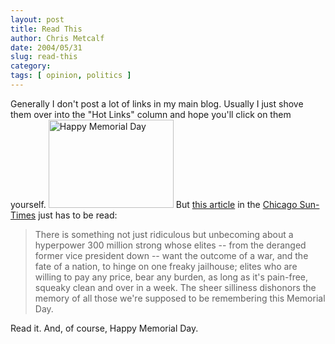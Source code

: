 ```yaml
---
layout: post
title: Read This
author: Chris Metcalf
date: 2004/05/31
slug: read-this
category: 
tags: [ opinion, politics ]
---
```


Generally I don't post a lot of links in my main blog. Usually I just shove them over into the "Hot Links" column and hope you'll click on them yourself.
<img src="/uploads/american-flag_01.gif" class="wrapped" alt="Happy Memorial Day" height="141" width="200" />
But <a href="http://www.suntimes.com/output/steyn/cst-edt-steyn30.html">this article</a> in the <a href="http://www.suntimes.com/">Chicago Sun-Times</a> just has to be read:
<blockquote>There is something not just ridiculous but unbecoming about a hyperpower 300 million strong whose elites -- from the deranged former vice president down -- want the outcome of a war, and the fate of a nation, to hinge on one freaky jailhouse; elites who are willing to pay any price, bear any burden, as long as it's pain-free, squeaky clean and over in a week. The sheer silliness dishonors the memory of all those we're supposed to be remembering this Memorial Day.</blockquote>
Read it. And, of course, Happy Memorial Day.
